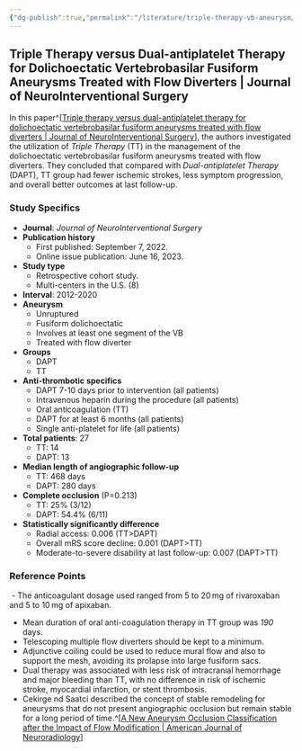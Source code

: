 ```yaml
---
{"dg-publish":true,"permalink":"/literature/triple-therapy-vb-aneurysm/","tags":["paper","aneurysm","flow_diversion","DAPT"],"created":"2023-10-17T17:49:37.166-07:00","updated":"2023-10-30T20:56:24.419-07:00"}
---
```



## Triple Therapy versus Dual-antiplatelet Therapy for Dolichoectatic Vertebrobasilar Fusiform Aneurysms Treated with Flow Diverters | Journal of NeuroInterventional Surgery

In this paper^[[Triple therapy versus dual-antiplatelet therapy for dolichoectatic vertebrobasilar fusiform aneurysms treated with flow diverters | Journal of NeuroInterventional Surgery](https://jnis.bmj.com/content/15/7/655.full)], the authors investigated the utilization of *Triple Therapy* (TT) in the management of the dolichoectatic vertebrobasilar fusiform aneurysms treated with flow diverters. They concluded that compared with *Dual-antiplatelet Therapy* (DAPT), TT group had fewer ischemic strokes, less symptom progression, and overall better outcomes at last follow-up. 

### Study Specifics

- **Journal**: *Journal of NeuroInterventional Surgery*
- **Publication history**
	- First published: September 7, 2022.
	- Online issue publication: June 16, 2023.
- **Study type**
	- Retrospective cohort study.
	- Multi-centers in the U.S. (8)
- **Interval**: 2012-2020
- **Aneurysm**
	- Unruptured 
	- Fusiform dolichoectatic 
	- Involves at least one segment of the VB
	- Treated with flow diverter
- **Groups**
	- DAPT
	- TT
- **Anti-thrombotic specifics**
	- DAPT 7-10 days prior to intervention (all patients)
	- Intravenous heparin during the procedure (all patients)
	- Oral anticoagulation (TT)
	- DAPT for at least 6 months (all patients)
	- Single anti-platelet for life (all patients)
- **Total patients**: 27
	- TT: 14
	- DAPT: 13
- **Median length of angiographic follow-up**
	- TT: 468 days
	- DAPT: 280 days
- **Complete occlusion** (P=0.213)
	- TT: 25% (3/12)
	- DAPT: 54.4% (6/11)
- **Statistically significantly difference**
	- Radial access: 0.006 (TT>DAPT)
	- Overall mRS score decline: 0.001 (DAPT>TT)
	- Moderate-to-severe disability at last follow-up: 0.007 (DAPT>TT)

### Reference Points

 - The anticoagulant dosage used ranged from 5 to 20 mg of rivaroxaban and 5 to 10 mg of apixaban.
- Mean duration of oral anti-coagulation therapy in TT group was *190* days.
- Telescoping multiple flow diverters should be kept to a minimum.
- Adjunctive coiling could be used to reduce mural flow and also to support the mesh, avoiding its prolapse into large fusiform sacs.
- Dual therapy was associated with less risk of intracranial hemorrhage and major bleeding than TT, with no difference in risk of ischemic stroke, myocardial infarction, or stent thrombosis.
- Cekirge nd Saatci described the concept of stable remodeling for aneurysms that do not present angiographic occlusion but remain stable for a long period of time.^[[A New Aneurysm Occlusion Classification after the Impact of Flow Modification | American Journal of Neuroradiology](https://www.ajnr.org/content/37/1/19?ijkey=2364a648620d70d34216d7a25a376a42b61dd091&keytype2=tf_ipsecsha)]